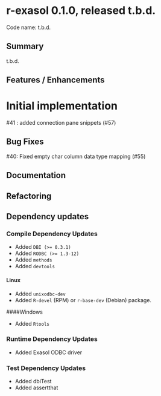 # r-exasol 0.1.0, released t.b.d.

Code name: t.b.d.

## Summary 

t.b.d.

## Features / Enhancements
# Initial implementation
#41 : added connection pane snippets (#57)

## Bug Fixes
#40: Fixed empty char column data type mapping (#55)

## Documentation

## Refactoring

## Dependency updates

### Compile Dependency Updates
* Added `DBI (>= 0.3.1)`
* Added `RODBC (>= 1.3-12)`
* Added `methods`
* Added  `devtools`

#### Linux
* Added  `unixodbc-dev`
* Added `R-devel` (RPM) or `r-base-dev` (Debian) package.

####Windows
* Added `Rtools`

### Runtime Dependency Updates
* Added Exasol ODBC driver

### Test Dependency Updates
* Added dbiTest
* Added assertthat
